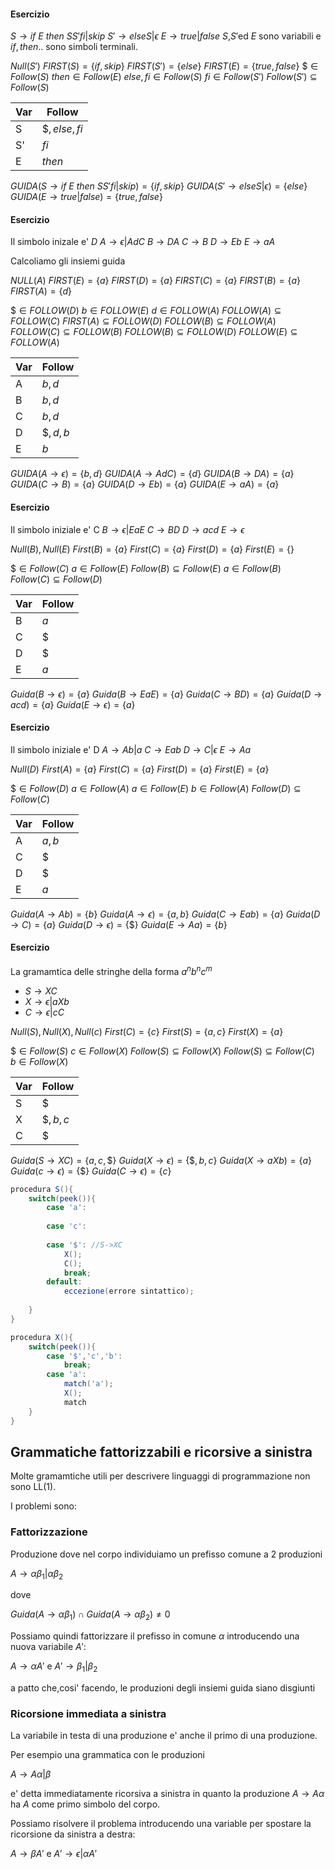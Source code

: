 #### Esercizio
$S\to if$ $E$ $then$ $SS'fi|skip$
$S'\to elseS |\epsilon$
$E\to true|false$
$S$,$S'$ed $E$ sono variabili e $if,then..$ sono simboli terminali.

$Null(S')$
$FIRST(S)=\{if,skip\}$
$FIRST(S')=\{else\}$
$FIRST(E)=\{true,false\}$
$\$\in Follow(S)$
$then\in Follow(E)$
$else,fi\in Follow(S)$
$fi\in Follow(S')$
$Follow(S')\subseteq Follow(S)$

Var|Follow
--|--
S|$\$,else,fi$
S'|$fi$
E|$then$

$GUIDA(S\to if$ $E$ $then$ $SS'fi|skip)=\{if,skip\}$
$GUIDA(S'\to elseS |\epsilon)=\{else\}$
$GUIDA(E\to true|false)=\{true,false\}$

#### Esercizio

Il simbolo inizale e' $D$
$A\to \epsilon |AdC$
$B\to DA$
$C\to B$
$D\to Eb$
$E\to aA$

Calcoliamo gli insiemi guida

$NULL(A)$
$FIRST(E)=\{a\}$
$FIRST(D)=\{a\}$
$FIRST(C)=\{a\}$
$FIRST(B)=\{a\}$
$FIRST(A)=\{d\}$

$\$\in FOLLOW(D)$
$b\in FOLLOW(E)$
$d\in FOLLOW(A)$
$FOLLOW(A)\subseteq FOLLOW(C)$
$FIRST(A)\subseteq FOLLOW(D)$
$FOLLOW(B)\subseteq FOLLOW(A)$
$FOLLOW(C)\subseteq FOLLOW(B)$
$FOLLOW(B)\subseteq FOLLOW(D)$
$FOLLOW(E)\subseteq FOLLOW(A)$

Var|Follow
--|--
A|$b,d$
B|$b,d$
C|$b,d$
D|$\$,d,b$
E|$b$

$GUIDA(A\to \epsilon)=\{b,d\}$
$GUIDA(A\to AdC)=\{d\}$
$GUIDA(B\to DA)=\{a\}$
$GUIDA(C\to B)=\{a\}$
$GUIDA(D\to Eb)=\{a\}$
$GUIDA(E\to aA)=\{a\}$

#### Esercizio 

Il simbolo iniziale e' C
$B\to \epsilon|EaE$
$C\to BD$
$D\to acd$
$E\to \epsilon$

$Null(B),Null(E)$
$First(B)=\{a\}$
$First(C)=\{a\}$
$First(D)=\{a\}$
$First(E)=\{\}$

$\$\in Follow(C)$
$a\in Follow(E)$
$Follow(B)\subseteq Follow(E)$
$a\in Follow(B)$
$Follow(C)\subseteq Follow(D)$

Var|Follow
--|--
B|$a$
C|$\$$
D|$\$$
E|$a$

$Guida(B\to \epsilon)=\{a\}$
$Guida(B\to EaE)=\{a\}$
$Guida(C\to BD)=\{a\}$
$Guida(D\to acd)=\{a\}$
$Guida(E\to \epsilon)=\{a\}$

#### Esercizio 

Il simbolo iniziale e' D
$A\to Ab|a$
$C\to Eab$
$D\to C|\epsilon$
$E\to Aa$

$Null(D)$
$First(A)=\{a\}$
$First(C)=\{a\}$
$First(D)=\{a\}$
$First(E)=\{a\}$

$\$\in Follow(D)$
$a\in Follow(A)$
$a\in Follow(E)$
$b\in Follow(A)$
$Follow(D)\subseteq Follow(C)$

Var|Follow
--|--
A|$a,b$
C|$\$$
D|$\$$
E|$a$

$Guida(A\to Ab)=\{b\}$
$Guida(A\to \epsilon)=\{a,b\}$
$Guida(C\to Eab)=\{a\}$
$Guida(D\to C)=\{a\}$
$Guida(D\to \epsilon)=\{\$\}$
$Guida(E\to Aa)=\{b\}$

#### Esercizio  
La gramamtica delle stringhe della forma $a^nb^nc^m$
- $S\to XC$
- $X\to \epsilon|aXb$
- $C\to \epsilon|cC$

$Null(S),Null(X),Null(c)$
$First(C)=\{c\}$
$First(S)=\{a,c\}$
$First(X)=\{a\}$

$\$\in Follow(S)$
$c\in Follow(X)$
$Follow(S)\subseteq Follow(X)$
$Follow(S)\subseteq Follow(C)$
$b\in Follow(X)$

Var|Follow
--|--
S|$\$$
X|$\$,b,c$
C|$\$$

$Guida(S\to XC)=\{a,c,\$\}$
$Guida(X\to \epsilon)=\{\$,b,c\}$
$Guida(X\to aXb)=\{a\}$
$Guida(c\to \epsilon)=\{\$\}$
$Guida(C\to \epsilon)=\{c\}$

```java
procedura S(){
	switch(peek()){
		case 'a':
		
		case 'c':
		
		case '$': //S->XC
			X();
			C();
			break;
		default:
			eccezione(errore sintattico);
		
	}
}
```

```java
procedura X(){
	switch(peek()){
		case '$','c','b':
			break;
		case 'a':
			match('a');
			X();
			match
	}
}
```

## Grammatiche fattorizzabili e ricorsive a sinistra
Molte gramamtiche utili per descrivere linguaggi di programmazione non sono LL(1).

I problemi sono:
### Fattorizzazione
Produzione dove nel corpo individuiamo un prefisso comune a 2 produzioni

$A \to \alpha \beta_1|\alpha \beta_2$

dove 

$Guida(A\to\alpha \beta_1)\cap Guida(A\to \alpha \beta_2)\ne 0$


Possiamo quindi fattorizzare il prefisso in comune $\alpha$ introducendo una nuova variabile $A'$:

$A\to \alpha A'$ e $A'\to \beta_1|\beta_2$

a patto che,cosi' facendo, le produzioni degli insiemi guida siano disgiunti

### Ricorsione immediata a sinistra

La variabile in testa di una produzione e' anche il primo di una produzione.

Per esempio una grammatica con le produzioni

$A\to A\alpha|\beta$

e' detta immediatamente ricorsiva a sinistra in quanto la produzione $A\to A\alpha$ ha $A$ come primo simbolo del corpo.

Possiamo risolvere il problema introducendo una variable per spostare la ricorsione da sinistra a destra:

$A\to \beta A'$ e $A'\to \epsilon|\alpha A'$